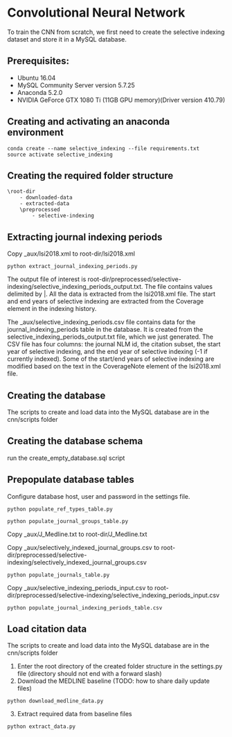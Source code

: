 # Convolutional Neural Network

To train the CNN from scratch, we first need to create the selective indexing dataset and store it in a MySQL database.

## Prerequisites:

- Ubuntu 16.04
- MySQL Community Server version 5.7.25
- Anaconda 5.2.0
- NVIDIA GeForce GTX 1080 Ti (11GB GPU memory)(Driver version 410.79)

## Creating and activating an anaconda environment
```
conda create --name selective_indexing --file requirements.txt
source activate selective_indexing
```
## Creating the required folder structure

<!-- language: lang-none -->
    \root-dir
        - downloaded-data
        - extracted-data
        \preprocessed
            - selective-indexing

## Extracting journal indexing periods

Copy _aux/lsi2018.xml to root-dir/lsi2018.xml

```
python extract_journal_indexing_periods.py
```

The output file of interest is root-dir/preprocessed/selective-indexing/selective_indexing_periods_output.txt. The file contains values delimited by |. All the data is extracted from the lsi2018.xml file. The start and end years of selective indexing are extracted from the Coverage element in the indexing history.

The _aux/selective_indexing_periods.csv file contains data for the journal_indexing_periods table in the database. It is created from the selective_indexing_periods_output.txt file, which we just generated. The CSV file has four columns: the journal NLM id, the citation subset, the start year of selective indexing, and the end year of selective indexing (-1 if currently indexed). Some of the start/end years of selective indexing are modified based on the text in the CoverageNote element of the lsi2018.xml file.

## Creating the database

The scripts to create and load data into the MySQL database are in the cnn/scripts folder
    
## Creating the database schema

run the create_empty_database.sql script

## Prepopulate database tables

Configure database host, user and password in the settings file.

```
python populate_ref_types_table.py
```
```
python populate_journal_groups_table.py
```

Copy _aux/J_Medline.txt to root-dir/J_Medline.txt

Copy _aux/selectively_indexed_journal_groups.csv to root-dir/preprocessed/selective-indexing/selectively_indexed_journal_groups.csv
```
python populate_journals_table.py
```
Copy _aux/selective_indexing_periods_input.csv to root-dir/preprocessed/selective-indexing/selective_indexing_periods_input.csv
```
python populate_journal_indexing_periods_table.csv
```


## Load citation data

The scripts to create and load data into the MySQL database are in the cnn/scripts folder

1. Enter the root directory of the created folder structure in the settings.py file (directory should not end with a forward slash)
2. Download the MEDLINE baseline (TODO: how to share daily update files)
```
python download_medline_data.py
```

3. Extract required data from baseline files
```
python extract_data.py
```




